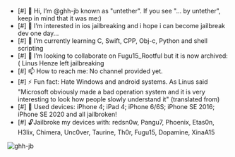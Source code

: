 - [#] 👋 Hi, I’m @ghh-jb known as "untether". If you see "... by untether", keep in mind that it was me:)
- [#] 👀 I’m interested in ios jailbreaking and i hope i can become jailbreak dev one day...
- [#] 🌱 I’m currently learning C, Swift, CPP, Obj-c, Python and shell scripting
- [#] 💞️ I’m looking to collaborate on Fugu15_Rootful but it is now archived:( Linus Henze left jailbreaking
- [#] 📫 How to reach me: No channel provided yet. 
- [#] ⚡ Fun fact: Hate Windows and android systems. As Linus said "Microsoft obviously made a bad operation system and it is very interesting to look how people slowly understand it" (translated from)
- [#] 📱 Used devices: iPhone 4; iPad 4; iPhone 6/6S; iPhone SE 2016; iPhone SE 2020 and all jailbroken!
- [#] 🔓Jailbroke my devices with: redsn0w, Pangu7, Phoenix, Etas0n, H3lix, Chimera, Unc0ver, Taurine, Th0r, Fugu15, Dopamine, XinaA15


<p><img align="left" src="https://github-readme-stats.vercel.app/api/top-langs?username=ghh-jb&show_icons=true&locale=en&layout=compact" alt="ghh-jb" /></p>












<!---
ghh-jb/ghh-jb is a ✨ special ✨ repository because its `README.md` (this file) appears on your GitHub profile.
You can click the Preview link to take a look at your changes.
--->








